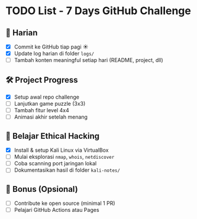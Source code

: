 # TODO List - 7 Days GitHub Challenge

## 🌱 Harian
- [x] Commit ke GitHub tiap pagi ☀️
- [x] Update log harian di folder `logs/`
- [ ] Tambah konten meaningful setiap hari (README, project, dll)

## 🛠️ Project Progress
- [x] Setup awal repo challenge
- [ ] Lanjutkan game puzzle (3x3)
- [ ] Tambah fitur level 4x4
- [ ] Animasi akhir setelah menang

## 🔐 Belajar Ethical Hacking
- [x] Install & setup Kali Linux via VirtualBox
- [ ] Mulai eksplorasi `nmap`, `whois`, `netdiscover`
- [ ] Coba scanning port jaringan lokal
- [ ] Dokumentasikan hasil di folder `kali-notes/`

## 🎁 Bonus (Opsional)
- [ ] Contribute ke open source (minimal 1 PR)
- [ ] Pelajari GitHub Actions atau Pages
